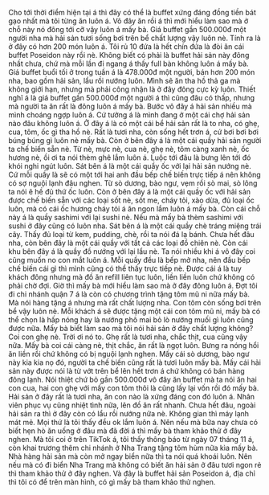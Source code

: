 Cho tới thời điểm hiện tại á thì đây có thể là buffet xứng đáng đồng tiền bát gạo nhất mà tôi từng ăn luôn á. Vô đây ăn rồi á thì mới hiểu làm sao mà ở chỗ này nó đông tới cỡ vậy luôn á mấy bà. Giá buffet gần 500.000đ một người nha mà hải sản tươi sống bơi trên bể chất lượng vậy luôn nè. Tính ra là ở đây có hơn 200 món luôn á. Tôi rủ 10 đứa là hết chín đứa là đòi ăn cái buffet Poseidon này rồi nè. Không biết có phải là buffet hải sản này đông nhất chưa, chứ mà mỗi lần đi ngang á thấy full bàn không luôn á mấy bà. Giá buffet buổi tối ở trong tuần á là 478.000đ một người, bán hơn 200 món nha, bao gồm hải sản, lẩu rồi nướng luôn. Mình sẽ ăn tha hồ thả ga mà không giới hạn, nhưng mà phải công nhận là ở đây đông cực kỳ luôn. Thiết nghĩ á là giá buffet gần 500.000đ một người á thì cũng đâu có thấp, nhưng mà người ta ăn rất là đông luôn á mấy bà. Bước vô đây á hải sản nhiều mà mình choáng ngợp luôn á. Cứ tưởng á là mình đang ở một cái chợ hải sản nào đâu không luôn á. Ở đây á là có một cái bể hải sản rất là to nha, có ghẹ, cua, tôm, ốc gì tha hồ nè. Rất là tươi nha, còn sống hết trơn á, cứ bơi bơi bơi búng búng gì luôn nè mấy bà. Còn ở bên đây á là một cái quầy hải sản người ta chế biến sẵn nè. Từ nè, mực nè, cua nè, ghẹ nè, tôm càng xanh nè, ốc hương nè, ồi ơi ta nói thèm ghê lắm luôn á. Luộc tới đâu là bưng lên tới đó khói nghi ngút luôn. Sát bên á là một cái quầy ốc với lại hải sản nướng nè. Cứ mỗi quầy là sẽ có một tới hai anh đầu bếp chế biến trực tiếp á nên không có sợ nguội lạnh đâu nghen. Từ sò dương, bào ngư, vẹm rồi sò mai, sò lông ta nói ê hề đủ thứ ốc luôn. Còn ở bên đây á là một cái quầy ốc với hải sản được chế biến sẵn với các loại sốt nè, sốt me, cháy tỏi, xào dừa, đủ loại ốc luôn, mà có cái ốc hương cháy tỏi á ăn ngon lắm luôn á mấy bà. Còn cái chỗ này á là quầy sashimi với lại sushi nè. Nếu mà mấy bà thèm sashimi với sushi ở đây cũng có luôn nha. Sát bên á là một cái quầy chè tráng miệng trái cây. Thấy đủ loại từ kem, pudding, chè, rồi ta nói đá lạ bánh. Chưa hết đâu nha, còn bên đây là một cái quầy với tất cả các loại đồ chiên nè. Còn cái khu bên đây á là quầy đồ nướng với lại lẩu nè. Ta nói nhiều khi á vô đây coi cũng muốn no con mắt luôn á. Mỗi quầy đều là bếp mở nha, nên đầu bếp chế biến cái gì thì mình cũng có thể thấy trực tiếp nè. Được cái á là tuy khách đông nhưng mà đồ ăn refill liên tục luôn, liền liền luôn chứ không có phải chờ đợi. Giờ thì mấy bà mới hiểu làm sao mà ở đây đông luôn á. Đợt tôi đi chi nhánh quận 7 á là còn có chương trình tặng tôm mũ ni nữa mấy bà. Mà nói hàng tặng á nhưng mà rất chất lượng nha. Con tôm còn sống bơi trên bể vậy luôn nè. Mỗi khách á sẽ được tặng một cái con tôm mũ ni, mấy bà có thể chọn là hấp nóng hay là nướng phô mai bỏ lò nướng muối gì luôn cũng được nữa. Mấy bà biết làm sao mà tôi nói hải sản ở đây chất lượng không? Coi con ghẹ nè. Trời ơi nó to. Ghẹ rất là tươi nha, chắc thịt, cua cũng vậy nữa. Mấy bà coi cái càng nè, thịt chắc, ăn rất là ngọt luôn. Bưng ra nóng hổi ăn liền rồi chứ không có bị nguội lạnh nghen. Mấy cái sò dương, bào ngư này kia kia nọ đó, người ta chế biến cũng rất là tươi luôn mấy bà. Mấy cái hải sản này được nói là từ vớt trên bể lên hết trơn á chứ không có bán hàng đông lạnh. Nói thiệt chứ bỏ gần 500.000đ vô đây ăn buffet mà ta nói ăn hai con cua, hai con ghẹ với mấy con tôm thôi là cũng lấy lại vốn rồi đó mấy bà. Hải sản ở đây rất là tươi nha, ăn con nào là xứng đáng con đó luôn á. Nhân viên phục vụ cũng nhiệt tình nữa, lên đồ ăn rất nhanh. Chưa hết đâu, ngoài hải sản ra thì ở đây còn có lẩu rồi nướng nữa nè. Không gian thì máy lạnh mát mẻ. Mọi thứ là tôi thấy đều ok lắm luôn á. Nên nếu mà bữa nay chưa có biết hẹn hò ăn uống ở đâu mà đã đời á thì mấy bà tham khảo thử ở đây nghen. Mà tôi coi ở trên TikTok á, tôi thấy thông báo từ ngày 07 tháng 11 á, còn khai trương thêm chi nhánh ở Nha Trang tặng tôm hùm nữa kìa mấy bà. Nhà hàng hải sản mà còn mở ngay biển nữa thì ta nói quá khoái luôn. Nên nếu mà có đi biển Nha Trang mà không có biết ăn hải sản ở đâu tươi ngon rẻ thì tham khảo thử ở đây nghen. Và đây là buffet hải sản Poseidon á, địa chỉ thì tôi có để trên màn hình, có gì mấy bà tham khảo thử nghen.